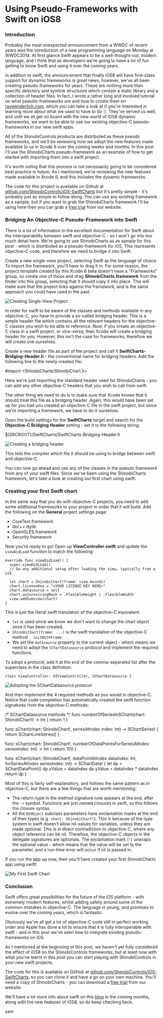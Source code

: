 # Using Pseudo-Frameworks with Swift on iOS8

### Introduction

Probably the most unexpected announcement from a WWDC of recent years was the
introduction of a new programming language on Monday at WWDC2014. At first
glance Swift appears to be a well-thought-out, modern language, and I think that
as developers we're going to have a lot of fun getting to know Swift and using
it over the coming years.

In addition to swift, the announcement that finally iOS8 will have first-class
support for dynamic frameworks is great news, however, we've all been creating
pseudo-frameworks for years. These are nothing more than specific directory and
symlink structures which contain a static library and a collection of header files.
In fact, I wrote a rather long and involved tutorial on what pseudo-frameworks are
and how to create them on
[raywenderlich.com](http://www.raywenderlich.com/65964/create-a-framework-for-ios),
which you can take a look at if you're interested in learning more about what we
used to have to do :). They've served us well, and until we all get on board with
the new world of iOS8 dynamic frameworks, we want to be able to use our existing
objective-C pseudo-frameworks in our new swift apps.

All of the ShinobiControls products are distributed as these pseudo frameworks,
and we'll be reviewing how we adopt the new features made available to us in
Xcode 6 over the coming weeks and months. In this post I'll use the ShinobiCharts
pseudo-framework as an example of how to get started with importing them into a
swift project.

It's worth noting that this process is not necessarily going to be considered
best practice in future. As I mentioned, we're reviewing the new features made
available in Xcode 6, and this includes the dynamic frameworks.

The code for this project is available on Github at
[github.com/ShinobiControls/iOS-SwiftCharts](https://github.com/ShinobiControls/iOS-SwiftCharts)
but it's pretty simple -
it's probably just as simple to follow along. You can use any existing framework
as a sample, but if you want to grab the ShinobiCharts framework I'll be using here
then you can grab a
[free trial](http://www.shinobicontrols.com/ios/shinobicharts/price-plans/shinobicharts-premium/shinobicharts-free-trial-form)
from our website.


### Bridging An Objective-C Pseudo-Framework into Swift

There is a lot of information in the excellent documentation for Swift about
the interoperability between swift and objective-C - so I won't go into too much
detail here. We're going to use ShinobiCharts as as sample for this post - which
is distributed as a pseudo-framework for iOS. This represents objective-C code,
and therefore we need to bridge it into Swift.

Create a new single-view project, selecting Swift as the language of choice. To
import the framework, you'll have to drag it in. For some reason, the project
template created by this Xcode 6 beta doesn't have a "Frameworks" group, so create
one of those and drag __ShinobiCharts.framework__ from the finder into this group,
selecting that it should copy it into place. This will make sure that the project
links against the framework, and is the same approach you could have used in the
past.

![Creating Single-View Project](assets/project-creation.png)

In order for swift to be aware of the classes and methods available in any
objective-C, you have to provide a so-called bridging header. This is a simple
header file which contains all the relevant headers for the objective-C classes
you wish to be able to reference. Now, if you create an objective-C class in a
swift project, or vice-versa, then Xcode will create a bridging header for you.
However, this isn't the case for frameworks, therefore we will create one
ourselves.

Create a new header file as part of the project and call it 
__SwiftCharts-Bridging-Header.h__ - the conventional name for bridging headers.
Add the following line to the newly created file:

  #import <ShinobiCharts/ShinobiChart.h>

Here we're just importing the standard header used for ShinobiCharts - you can
add any other objective-C headers that you wish to call from swift.

The other thing we need to do is to make sure that Xcode knows that it should
treat this file as a bridging header. Again, this would have been set up for you
had you created an objective-C file in the swift project, but since we're importing
a framework, we have to do it ourselves.

Open the build settings for the __SwiftCharts__ target and search for the 
__Objective-C Bridging Header__ setting - set it to the following string:

  $(SRCROOT)/SwiftCharts/SwiftCharts-Bridging-Header.h

![Creating a bridging header](assets/setting-bridging-header.png)

This tells the compiler which file it should be using to bridge between swift
and objective-C.

You can now go ahead and use any of the classes in the pseudo framework from any
of your swift files. Since we've been using the ShinobiCharts framework, let's
take a look at creating our first chart using swift.


### Creating your first Swift chart

In the same way that you do with objective-C projects, you need to add some
additional frameworks to your project in order that it will build. Add the
following on the __General__ project settings page:

- CoreText.framework
- libc++.dylib
- OpenGLES.framework
- Security.framework

Now you're ready to go! Open up __ViewController.swift__ and update the 
`viewDidLoad` function to match the following:

    override func viewDidLoad() {
      super.viewDidLoad()
      // Do any additional setup after loading the view, typically from a nib.
      
      let chart = ShinobiChart(frame: view.bounds)
      chart.licenseKey = "<YOUR LICENSE KEY HERE>"
      chart.datasource = self
      chart.autoresizingMask = .FlexibleHeight | .FlexibleWidth
      view.addSubview(chart)
    }

This is just the literal swift translation of the objective-C equivalent:

- `let` is used since we know we don't want to change the chart object once it
has been created.
- `ShinobiChart(frame: ...)` is the swift translation of the objective-C method
`- initWithFrame:`
- We set the `datasource` property to the current object - which means we need
to adopt the `SChartDatasource` protocol and implement the required functions.

To adopt a protocol, add it at the end of the comma-separated list after the
superclass in the class definition:

    class ViewController: UIViewController, SChartDatasource {

![Adopting the SChartDatasource protocol](assets/adopting-protocol.png)

And then implement the 4 required methods as you would in objective-C. Notice that
code completion has automatically created the swift function signatures from the
objective-C methods:

  /* SChartDatasource methods */
  func numberOfSeriesInSChart(chart: ShinobiChart!) -> Int {
    return 1
  }
    
  func sChart(chart: ShinobiChart!, seriesAtIndex index: Int) -> SChartSeries! {
    return SChartLineSeries()
  }
    
  func sChart(chart: ShinobiChart!, numberOfDataPointsForSeriesAtIndex seriesIndex: Int) -> Int {
    return 100
  }
    
  func sChart(chart: ShinobiChart!, dataPointAtIndex dataIndex: Int, forSeriesAtIndex seriesIndex: Int) -> SChartData! {
    let dp = SChartDataPoint()
    dp.xValue = dataIndex
    dp.yValue = dataIndex * dataIndex
    return dp
  }

Most of this is fairly self-explanatory, and follows the same pattern as in objective-C,
but there are a few things that are worth mentioning:

- The return-type in the method signature now appears at the end, after the `->`
symbol. Functions are just named closures in swift, so this follows the closure
syntax.
- All the `NSObject` subclass parameters have exclamation marks at the end of their
types (e.g. `chart: ShinobiChart!`). This is because of the type system in swift
doesn't allow nil-values for variables, unless they are made optional. This is
in direct contradiction to objective-C, where any object reference can be nil.
Therefore, the objective-C objects in the delegate signatures are optionals. The
exclamation mark (`!`) unwraps the optional value - which means that the value will be
set to the parameter, and a run-time error will occur if nil is passed in.

If you run the app up now, then you'll have created your first ShinobiCharts app
using swift!

![My First Swift Chart](assets/my-first-swift-chart.png)


### Conclusion

Swift offers great possibilities for the future of the iOS platform - with
extremely modern features, whilst adding safety around some of the common mistakes
in objective-C. The language is young, and promises to evolve over the coming years,
which is fantastic.

Obviously we've all got a lot of objective-C code still in perfect working order
and Apple has done a lot to ensure that it is fully interoperable with swift - and
in this post we've seen how to integrate existing pseudo-frameworks on iOS.

As I mentioned at the beginning of this post, we haven't yet fully considered the
effect of iOS8 on the ShinobiControls frameworks, but at least now with what you've
learnt in this post you can start playing with ShinobiControls in your new swift
projects.

The code for this is available on GitHub at 
[github.com/ShinobiControls/iOS-SwiftCharts](https://github.com/ShinobiControls/iOS-SwiftCharts),
so you can clone it and have a go on your own machine. You'll need a copy of ShinobiCharts -
you can download a
[free trial](http://www.shinobicontrols.com/ios/shinobicharts/price-plans/shinobicharts-premium/shinobicharts-free-trial-form)
from our website.

We'll have a lot more info about swift on this [blog](http://shinobicontrols.com/blog)
in the coming months, along with the new features of iOS8, so do keep checking back.

sam